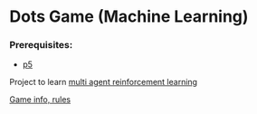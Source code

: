 # Dots Game (Machine Learning)

### Prerequisites:
- [p5](https://p5.readthedocs.io/en/latest/install.html)

Project to learn [multi agent reinforcement learning]()

[Game info, rules](https://en.wikipedia.org/wiki/Dots_(game))
